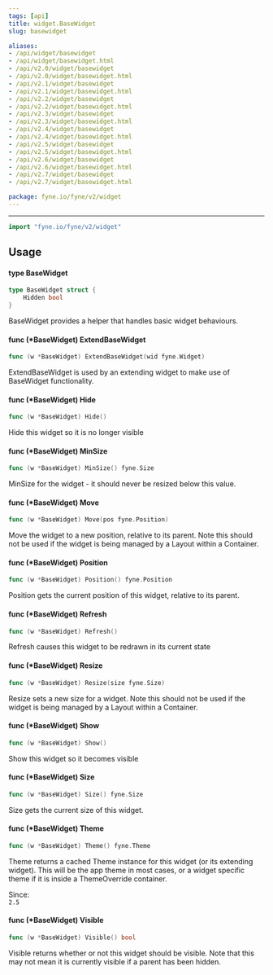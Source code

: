 ```yaml
---
tags: [api]
title: widget.BaseWidget
slug: basewidget

aliases:
- /api/widget/basewidget
- /api/widget/basewidget.html
- /api/v2.0/widget/basewidget
- /api/v2.0/widget/basewidget.html
- /api/v2.1/widget/basewidget
- /api/v2.1/widget/basewidget.html
- /api/v2.2/widget/basewidget
- /api/v2.2/widget/basewidget.html
- /api/v2.3/widget/basewidget
- /api/v2.3/widget/basewidget.html
- /api/v2.4/widget/basewidget
- /api/v2.4/widget/basewidget.html
- /api/v2.5/widget/basewidget
- /api/v2.5/widget/basewidget.html
- /api/v2.6/widget/basewidget
- /api/v2.6/widget/basewidget.html
- /api/v2.7/widget/basewidget
- /api/v2.7/widget/basewidget.html

package: fyne.io/fyne/v2/widget
---
```



---
```go
import "fyne.io/fyne/v2/widget"
```

## Usage

#### type BaseWidget

```go
type BaseWidget struct {
	Hidden bool
}
```

BaseWidget provides a helper that handles basic widget behaviours.

#### func (*BaseWidget) ExtendBaseWidget

```go
func (w *BaseWidget) ExtendBaseWidget(wid fyne.Widget)
```
ExtendBaseWidget is used by an extending widget to make use of BaseWidget functionality.

#### func (*BaseWidget) Hide

```go
func (w *BaseWidget) Hide()
```
Hide this widget so it is no longer visible

#### func (*BaseWidget) MinSize

```go
func (w *BaseWidget) MinSize() fyne.Size
```
MinSize for the widget - it should never be resized below this value.

#### func (*BaseWidget) Move

```go
func (w *BaseWidget) Move(pos fyne.Position)
```
Move the widget to a new position, relative to its parent. Note this should not be used if the widget is being managed by a Layout within a Container.

#### func (*BaseWidget) Position

```go
func (w *BaseWidget) Position() fyne.Position
```
Position gets the current position of this widget, relative to its parent.

#### func (*BaseWidget) Refresh

```go
func (w *BaseWidget) Refresh()
```
Refresh causes this widget to be redrawn in its current state

#### func (*BaseWidget) Resize

```go
func (w *BaseWidget) Resize(size fyne.Size)
```
Resize sets a new size for a widget. Note this should not be used if the widget is being managed by a Layout within a Container.

#### func (*BaseWidget) Show

```go
func (w *BaseWidget) Show()
```
Show this widget so it becomes visible

#### func (*BaseWidget) Size

```go
func (w *BaseWidget) Size() fyne.Size
```
Size gets the current size of this widget.

#### func (*BaseWidget) Theme

```go
func (w *BaseWidget) Theme() fyne.Theme
```
Theme returns a cached Theme instance for this widget (or its extending widget). This will be the app theme in most cases, or a widget specific theme if it is inside a ThemeOverride container.


<div class="since">Since: <code>
2.5</code></div>

#### func (*BaseWidget) Visible

```go
func (w *BaseWidget) Visible() bool
```
Visible returns whether or not this widget should be visible. Note that this may not mean it is currently visible if a parent has been hidden.
